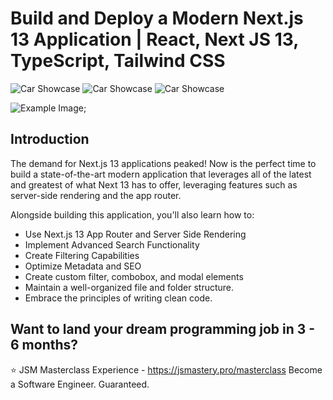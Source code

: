 


# Build and Deploy a Modern Next.js 13 Application | React, Next JS 13, TypeScript, Tailwind CSS
![Car Showcase](https://i.ibb.co/GxvFJDZ/Thumbnail.png)
![Car Showcase](https://ibb.co/98qtP4d/thumbnail/home.jpg)
![Car Showcase](https://ibb.co/tD2z3bC/thumbnail/others.jpg)

![Example Image](thumbnail/others.jpg);


## Introduction
The demand for Next.js 13 applications peaked! Now is the perfect time to build a state-of-the-art modern application that leverages all of the latest and greatest of what Next 13 has to offer, leveraging features such as server-side rendering and the app router. 
 
Alongside building this application, you'll also learn how to:
- Use Next.js 13 App Router and Server Side Rendering
- Implement Advanced Search Functionality
- Create Filtering Capabilities
- Optimize Metadata and SEO
- Create custom filter, combobox, and modal elements
- Maintain a well-organized file and folder structure.
- Embrace the principles of writing clean code.

## Want to land your dream programming job in 3 - 6 months?
⭐ JSM Masterclass Experience - https://jsmastery.pro/masterclass
Become a Software Engineer. Guaranteed.